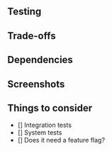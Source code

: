 ## Testing

<!--
What is needed to test the changes? e.g. specific cluster, service definitions
How can one see the result of your work? e.g. configurations, URLs
-->

## Trade-offs

<!--
Are you aware of any weak spots? e.g. performance, functionality
Did you decide anything noteworthy? e.g. algorithms, data structures, tools
-->

## Dependencies

<!--
What needs to happen before this can be merged? e.g. PRs merged, other events
-->

## Screenshots

<!--
Would a visual be helpful for reviewers? e.g. "Before" and "After", visual changes a designer can check before merge
-->

## Things to consider

- [] Integration tests
- [] System tests
- [] Does it need a feature flag?
